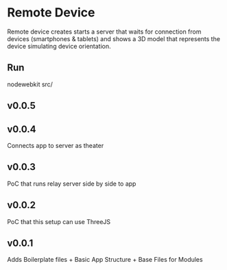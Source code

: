 Remote Device
=============

Remote device creates starts a server that waits for connection from devices (smartphones & tablets) and shows a 3D model that represents the device simulating device orientation.

Run
----
nodewebkit src/

v0.0.5
------


v0.0.4
------
Connects app to server as theater

v0.0.3
------
PoC that runs relay server side by side to app

v0.0.2
------
PoC that this setup can use ThreeJS

v0.0.1
------
Adds Boilerplate files + Basic App Structure + Base Files for Modules
